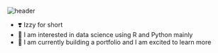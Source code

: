 ![header](https://user-images.githubusercontent.com/109075021/190864635-3f5d4b03-79b8-4e6a-b7d4-03dc2ccfd4ea.jpg)
- :heavy_heart_exclamation:	Izzy for short 
- :dizzy:	I am interested in data science using R and Python mainly
- :love_letter:	I am currently building a portfolio and I am excited to learn more
